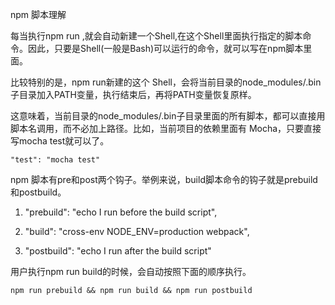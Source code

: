 npm 脚本理解

每当执行npm run ,就会自动新建一个Shell,在这个Shell里面执行指定的脚本命令。因此，只要是Shell(一般是Bash)可以运行的命令，就可以写在npm脚本里面。

比较特别的是，npm run新建的这个 Shell，会将当前目录的node_modules/.bin子目录加入PATH变量，执行结束后，再将PATH变量恢复原样。

这意味着，当前目录的node_modules/.bin子目录里面的所有脚本，都可以直接用脚本名调用，而不必加上路径。比如，当前项目的依赖里面有 Mocha，只要直接写mocha test就可以了。

```
"test": "mocha test"
```



npm 脚本有pre和post两个钩子。举例来说，build脚本命令的钩子就是prebuild和postbuild。

1. "prebuild": "echo I run before the build script",

2. "build": "cross-env NODE_ENV=production webpack",

3. "postbuild": "echo I run after the build script"

用户执行npm run build的时候，会自动按照下面的顺序执行。

```
npm run prebuild && npm run build && npm run postbuild
```





